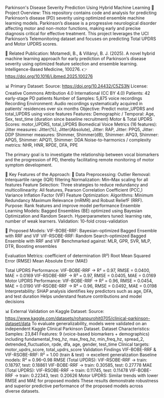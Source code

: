 Parkinson's Disease Severity Prediction Using Hybrid Machine Learning 
📌 Project Overview: This repository contains code and analysis for predicting Parkinson’s disease (PD) severity using optimized ensemble machine learning models. Parkinson’s disease is a progressive neurological disorder affecting motor and non-motor functions, making early and precise diagnosis critical for effective treatment. This project leverages the UCI Parkinson’s Telemonitoring dataset and focuses on predicting Total UPDRS and Motor UPDRS scores. 

📖 Related Publication: 
Motamedi, B., & Villányi, B. J. (2025).
A novel hybrid machine learning approach for early prediction of Parkinson’s disease severity using optimized feature selection and ensemble learning.
Intelligence-Based Medicine, 100276. 
👉https://doi.org/10.1016/j.ibmed.2025.100276

📊 Primary Dataset:
Source: https://doi.org/10.24432/C5ZS3N
License: Creative Commons Attribution 4.0 International (CC BY 4.0)
Patients: 42 early-stage PD patients 
Number of Samples: 5,875 voice recordings 
Recording Environment: Audio recordings systematically acquired in patients’ residences over six months 
Objective: Predict motor_UPDRS and total_UPDRS using voice features 
Features:
Demographic / Temporal: Age, Sex, test_time (duration since baseline recruitment) 
Motor & Total UPDRS Scores: motor_UPDRS, total_UPDRS 
Biomedical Voice Metrics (16 features): 
Jitter measures: Jitter(%), Jitter(Absolute), Jitter: RAP, Jitter: PPQ5, Jitter: DDP 
Shimmer measures: Shimmer, Shimmer(dB), Shimmer: APQ3, Shimmer: APQ5, Shimmer: APQ11, Shimmer: DDA 
Noise-to-harmonics / complexity metrics: NHR, HNR, RPDE, DFA, PPE 

The primary goal is to investigate the relationship between vocal biomarkers and the progression of PD, thereby facilitating remote monitoring of motor symptom development. 

🚀 Key Features of the Approach:
🔹 Data Preprocessing:
Outlier Removal: Interquartile range (IQR) filtering 
Normalization: Min–Max scaling for all features 
Feature Selection: Three strategies to reduce redundancy and multicollinearity: All features, Pearson Correlation Coefficient (PCC,) Variance Inflation Factor (VIF) 
Feature Optimization:
Algorithms: Minimum Redundancy Maximum Relevance (mRMR) and Robust ReliefF (RRF). Purpose: Rank features and improve model performance 
Ensemble Learning Models:
Bagged Ensembles (BE) optimized using Bayesian Optimization and Random Search. Hyperparameters tuned: learning rate, number of weak learners. Validation: 10-fold cross-validation 

🔹 Proposed Models:
VIF-BOBE-RRF: Bayesian-optimized Bagged Ensemble with RRF and VIF VIF-RSOBE-RRF: Random Search-optimized Bagged Ensemble with RRF and VIF 
Benchmarked against: MLR, GPR, SVR, MLP, DTR, Boosting ensembles 

Evaluation Metrics:
coefficient of determination (R²)
Root Mean Squared Error (RMSE) 
Mean Absolute Error (MAE) 

Total UPDRS Performance: 
VIF-BOBE-RRF → R² = 0.97, RMSE = 0.0400, MAE = 0.0169 
VIF-RSOBE-RRF → R² = 0.97, RMSE = 0.0405, MAE = 0.0169 
Motor UPDRS Performance: 
VIF-BOBE-RRF →  R² = 0.96, RMSE = 0.0454, MAE = 0.0190 
VIF-RSOBE-RRF →  R² = 0.96, RMSE = 0.0492, MAE = 0.0198
Interpretability:
SHAP analysis identifies key predictors such as age, DFA, and test duration 
Helps understand feature contributions and model decisions 

📊 External Validation on Kaggle Dataset:
Source: https://www.kaggle.com/datasets/rohanpurohit0705/clinical-parkinson-dataset/data
To evaluate generalizability, models were validated on an independent Kaggle Clinical Parkinson Dataset. 
Dataset Characteristics:
Samples: 23,841 
Features: 9 (voice-based biomarkers + demographics) including fundamental_freq_hz, max_freq_hz, min_freq_hz, spread_2, detrended_fluctuation, rpde, dfa, age, gender, test_time 
Clinical targets: motor_updrs_score, total_updrs_score 
Validation Findings 
VIF-BOBE-RRF & VIF-RSOBE-RRF: R² = 1.00 (train & test) → excellent generalization 
Baseline models: R² ≈ 0.96–0.98 
RMSE (Total UPDRS): 
VIF-RSOBE-RRF → train: 0.18797, test: 0.18861 
VIF-BOBE-RRF → train: 0.30585, test: 0.27778 
MAE (Total UPDRS): 
VIF-RSOBE-RRF → train: 0.11745, test: 0.11478 
VIF-BOBE-RRF → train: 0.22343, test: 0.20626 
Motor UPDRS: Similar trends with lower RMSE and MAE for proposed models 
These results demonstrate robustness and superior predictive performance of the proposed models across diverse datasets.
